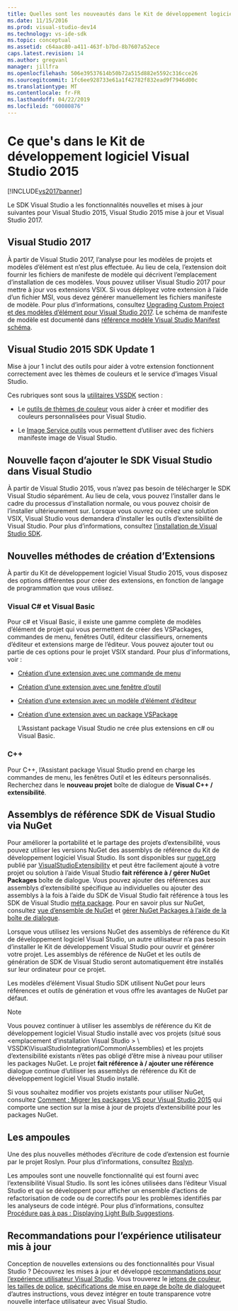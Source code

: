 ```yaml
---
title: Quelles sont les nouveautés dans le Kit de développement logiciel Visual Studio 2015 | Microsoft Docs
ms.date: 11/15/2016
ms.prod: visual-studio-dev14
ms.technology: vs-ide-sdk
ms.topic: conceptual
ms.assetid: c64aac80-a411-463f-b7bd-8b7607a52ece
caps.latest.revision: 14
ms.author: gregvanl
manager: jillfra
ms.openlocfilehash: 506e39537614b50b72a515d882e5592c316cce26
ms.sourcegitcommit: 1fc6ee928733e61a1f42782f832ead9f7946d00c
ms.translationtype: MT
ms.contentlocale: fr-FR
ms.lasthandoff: 04/22/2019
ms.locfileid: "60080876"
---
```

# <a name="what39s-new-in-the-visual-studio-2015-sdk"></a>Ce que&#39;s dans le Kit de développement logiciel Visual Studio 2015
[!INCLUDE[vs2017banner](../includes/vs2017banner.md)]

Le SDK Visual Studio a les fonctionnalités nouvelles et mises à jour suivantes pour Visual Studio 2015, Visual Studio 2015 mise à jour et Visual Studio 2017.

## <a name="visual-studio-2017"></a>Visual Studio 2017

À partir de Visual Studio 2017, l’analyse pour les modèles de projets et modèles d’élément est n’est plus effectuée. Au lieu de cela, l’extension doit fournir les fichiers de manifeste de modèle qui décrivent l’emplacement d’installation de ces modèles. Vous pouvez utiliser Visual Studio 2017 pour mettre à jour vos extensions VSIX. Si vous déployez votre extension à l’aide d’un fichier MSI, vous devez générer manuellement les fichiers manifeste de modèle. Pour plus d’informations, consultez [Upgrading Custom Project et des modèles d’élément pour Visual Studio 2017](/visualstudio/extensibility/upgrading-custom-project-and-item-templates-for-visual-studio-2017?view=vs-2015). Le schéma de manifeste de modèle est documenté dans [référence modèle Visual Studio Manifest schéma](/visualstudio/extensibility/visual-studio-template-manifest-schema-reference).

## <a name="vs-2015-sdk-update-1"></a>Visual Studio 2015 SDK Update 1
 Mise à jour 1 inclut des outils pour aider à votre extension fonctionnent correctement avec les thèmes de couleurs et le service d’images Visual Studio.

 Ces rubriques sont sous la [utilitaires VSSDK](../extensibility/internals/vssdk-utilities.md) section :

- Le [outils de thèmes de couleur](../extensibility/internals/color-theming-tools.md) vous aider à créer et modifier des couleurs personnalisées pour Visual Studio.

- Le [Image Service outils](../extensibility/internals/image-service-tools.md) vous permettent d’utiliser avec des fichiers manifeste image de Visual Studio.

## <a name="new-way-to-add-the-visual-studio-sdk-to-visual-studio"></a>Nouvelle façon d’ajouter le SDK Visual Studio dans Visual Studio
 À partir de Visual Studio 2015, vous n’avez pas besoin de télécharger le SDK Visual Studio séparément. Au lieu de cela, vous pouvez l’installer dans le cadre du processus d’installation normale, ou vous pouvez choisir de l’installer ultérieurement sur. Lorsque vous ouvrez ou créez une solution VSIX, Visual Studio vous demandera d’installer les outils d’extensibilité de Visual Studio. Pour plus d’informations, consultez [l’installation de Visual Studio SDK](../extensibility/installing-the-visual-studio-sdk.md).

## <a name="new-ways-of-creating-extensions"></a>Nouvelles méthodes de création d’Extensions
 À partir du Kit de développement logiciel Visual Studio 2015, vous disposez des options différentes pour créer des extensions, en fonction de langage de programmation que vous utilisez.

### <a name="visual-c-and-visual-basic"></a>Visual C# et Visual Basic
 Pour c# et Visual Basic, il existe une gamme complète de modèles d’élément de projet qui vous permettent de créer des VSPackages, commandes de menu, fenêtres Outil, éditeur classifieurs, ornements d’éditeur et extensions marge de l’éditeur. Vous pouvez ajouter tout ou partie de ces options pour le projet VSIX standard. Pour plus d'informations, voir :

- [Création d’une extension avec une commande de menu](../extensibility/creating-an-extension-with-a-menu-command.md)

- [Création d’une extension avec une fenêtre d’outil](../extensibility/creating-an-extension-with-a-tool-window.md)

- [Création d’une extension avec un modèle d’élément d’éditeur](../extensibility/creating-an-extension-with-an-editor-item-template.md)

- [Création d’une extension avec un package VSPackage](../extensibility/creating-an-extension-with-a-vspackage.md)

     L’Assistant package Visual Studio ne crée plus extensions en c# ou Visual Basic.

### <a name="c"></a>C++
 Pour C++, l’Assistant package Visual Studio prend en charge les commandes de menu, les fenêtres Outil et les éditeurs personnalisés. Recherchez dans le **nouveau projet** boîte de dialogue de **Visual C++ / extensibilité**.

## <a name="vs-sdk-reference-assemblies-via-nuget"></a>Assemblys de référence SDK de Visual Studio via NuGet
 Pour améliorer la portabilité et le partage des projets d’extensibilité, vous pouvez utiliser les versions NuGet des assemblys de référence du Kit de développement logiciel Visual Studio.  Ils sont disponibles sur [nuget.org](http://www.nuget.org) publié par [VisualStudioExtensibility](http://www.nuget.org/profiles/VisualStudioExtensibility) et peut être facilement ajouté à votre projet ou solution à l’aide Visual Studio **fait référence à / gérer NuGet Packages** boîte de dialogue. Vous pouvez ajouter des références aux assemblys d’extensibilité spécifique au individuelles ou ajouter des assemblys à la fois à l’aide du SDK de Visual Studio fait référence à tous les SDK de Visual Studio [méta package](http://www.nuget.org/packages/VSSDK_Reference_Assemblies). Pour en savoir plus sur NuGet, consultez [vue d’ensemble de NuGet](http://docs.nuget.org/) et [gérer NuGet Packages à l’aide de la boîte de dialogue](http://docs.nuget.org/Consume/Package-Manager-Dialog).

 Lorsque vous utilisez les versions NuGet des assemblys de référence du Kit de développement logiciel Visual Studio, un autre utilisateur n’a pas besoin d’installer le Kit de développement Visual Studio pour ouvrir et générer votre projet.  Les assemblys de référence de NuGet et les outils de génération de SDK de Visual Studio seront automatiquement être installés sur leur ordinateur pour ce projet.

 Les modèles d’élément Visual Studio SDK utilisent NuGet pour leurs références et outils de génération et vous offre les avantages de NuGet par défaut.

> [!NOTE]
>  Vous pouvez continuer à utiliser les assemblys de référence du Kit de développement logiciel Visual Studio installé avec vos projets (situé sous \<emplacement d’installation Visual Studio > \ VSSDK\VisualStudioIntegration\Common\Assemblies) et les projets d’extensibilité existants n’êtes pas obligé d’être mise à niveau pour utiliser les packages NuGet.  Le projet **fait référence à / ajouter une référence** dialogue continue d’utiliser les assemblys de référence du Kit de développement logiciel Visual Studio installé.
>
>  Si vous souhaitez modifier vos projets existants pour utiliser NuGet, consultez [Comment : Migrer les packages VS pour Visual Studio 2015](../extensibility/how-to-migrate-extensibility-projects-to-visual-studio-2015.md) qui comporte une section sur la mise à jour de projets d’extensibilité pour les packages NuGet.

## <a name="light-bulbs"></a>Les ampoules
 Une des plus nouvelles méthodes d’écriture de code d’extension est fournie par le projet Roslyn. Pour plus d’informations, consultez [Roslyn](https://github.com/dotnet/Roslyn).

 Les ampoules sont une nouvelle fonctionnalité qui est fourni avec l’extensibilité Visual Studio. Ils sont les icônes utilisées dans l’éditeur Visual Studio et qui se développent pour afficher un ensemble d’actions de refactorisation de code ou de correctifs pour les problèmes identifiés par les analyseurs de code intégré. Pour plus d’informations, consultez [Procédure pas à pas : Displaying Light Bulb Suggestions](../extensibility/walkthrough-displaying-light-bulb-suggestions.md).

## <a name="updated-user-experience-guidelines"></a>Recommandations pour l’expérience utilisateur mis à jour
 Conception de nouvelles extensions ou des fonctionnalités pour Visual Studio ? Découvrez les mises à jour et développé [recommandations pour l’expérience utilisateur Visual Studio](../extensibility/ux-guidelines/visual-studio-user-experience-guidelines.md).  Vous trouverez le [jetons de couleur](../extensibility/ux-guidelines/shared-colors-for-visual-studio.md), [les tailles de police](../extensibility/ux-guidelines/fonts-and-formatting-for-visual-studio.md), [spécifications de mise en page de boîte de dialogue](../extensibility/ux-guidelines/layout-for-visual-studio.md)et d’autres instructions, vous devez intégrer en toute transparence votre nouvelle interface utilisateur avec Visual Studio.
